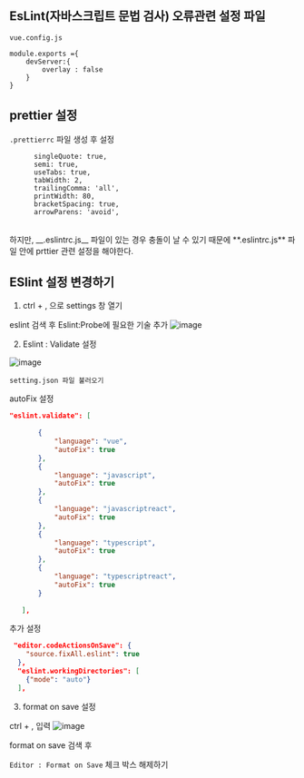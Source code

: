 ## EsLint(자바스크립트 문법 검사) 오류관련 설정 파일

`vue.config.js`
```
module.exports ={
    devServer:{
        overlay : false
    }
}
```

## prettier 설정 


`.prettierrc` 파일 생성 후 설정

```
      singleQuote: true,
      semi: true,
      useTabs: true,
      tabWidth: 2,
      trailingComma: 'all',
      printWidth: 80,
      bracketSpacing: true,
      arrowParens: 'avoid',
```

<br/>
하지만, __.eslintrc.js__  파일이 있는 경우 충돌이 날 수 있기 때문에
 **.eslintrc.js** 파일 안에 prttier 관련 설정을 해야한다. 

 ## ESlint 설정 변경하기

 1. ctrl + , 으로 settings 창 열기

eslint 검색 후 Eslint:Probe에 필요한 기술 추가
 ![image](https://user-images.githubusercontent.com/66653324/108502277-ea656680-72f5-11eb-92ef-213ba3dd4e8c.png)
 

 2. Eslint : Validate 설정

 ![image](https://user-images.githubusercontent.com/66653324/108502514-4203d200-72f6-11eb-8c5b-b1b65a007ccb.png)

 `setting.json 파일 불러오기`

autoFix 설정
 ```json
"eslint.validate": [
    
        {
            "language": "vue",
            "autoFix": true
        },
        {
            "language": "javascript",
            "autoFix": true
        },
        {
            "language": "javascriptreact",
            "autoFix": true
        },
        {
            "language": "typescript",
            "autoFix": true
        },
        {
            "language": "typescriptreact",
            "autoFix": true
        }
    
    ],
 ```

추가 설정
```json
 "editor.codeActionsOnSave": {
    "source.fixAll.eslint": true
  },
  "eslint.workingDirectories": [
    {"mode": "auto"}
  ],
```

3. format on save 설정

ctrl + , 입력
![image](https://user-images.githubusercontent.com/66653324/108503077-20571a80-72f7-11eb-9478-de2086c4c90f.png)

format on save 검색 후

`Editor : Format on Save`
체크 박스 해제하기
